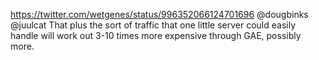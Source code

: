 https://twitter.com/wetgenes/status/996352066124701696 @dougbinks @juulcat That plus the sort of traffic that one little server could easily handle will work out 3-10 times more expensive through GAE, possibly more.